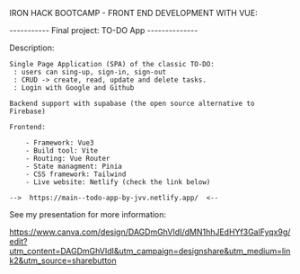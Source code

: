 IRON HACK BOOTCAMP - FRONT END DEVELOPMENT WITH VUE:

----------- Final project: TO-DO App --------------

Description: 

    Single Page Application (SPA) of the classic TO-DO:
     : users can sing-up, sign-in, sign-out
     : CRUD -> create, read, update and delete tasks. 
     : Login with Google and Github

    Backend support with supabase (the open source alternative to Firebase)

    Frontend: 

        - Framework: Vue3
        - Build tool: Vite
        - Routing: Vue Router
        - State managment: Pinia
        - CSS framework: Tailwind
        - Live website: Netlify (check the link below)

    -->  https://main--todo-app-by-jvv.netlify.app/  <--



See my presentation for more information:

https://www.canva.com/design/DAGDmGhVIdI/dMN1hhJEdHYf3GalFyqx9g/edit?utm_content=DAGDmGhVIdI&utm_campaign=designshare&utm_medium=link2&utm_source=sharebutton






